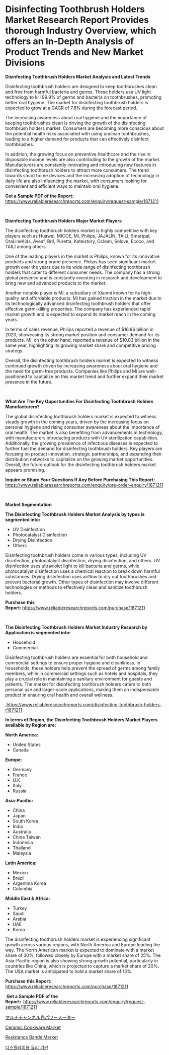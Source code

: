 <p><h1>Disinfecting Toothbrush Holders Market Research Report Provides thorough Industry Overview, which offers an In-Depth Analysis of Product Trends and New Market Divisions</h1></p><p><strong>Disinfecting Toothbrush Holders Market Analysis and Latest Trends</strong></p>
<p><p>Disinfecting toothbrush holders are designed to keep toothbrushes clean and free from harmful bacteria and germs. These holders use UV light technology to kill 99.9% of germs and bacteria on toothbrushes, promoting better oral hygiene. The market for disinfecting toothbrush holders is expected to grow at a CAGR of 7.8% during the forecast period.</p><p>The increasing awareness about oral hygiene and the importance of keeping toothbrushes clean is driving the growth of the disinfecting toothbrush holders market. Consumers are becoming more conscious about the potential health risks associated with using unclean toothbrushes, leading to a higher demand for products that can effectively disinfect toothbrushes.</p><p>In addition, the growing focus on preventive healthcare and the rise in disposable income levels are also contributing to the growth of the market. Manufacturers are constantly innovating and introducing new features in disinfecting toothbrush holders to attract more consumers. The trend towards smart home devices and the increasing adoption of technology in daily life are also influencing the market, with consumers looking for convenient and efficient ways to maintain oral hygiene.</p></p>
<p><strong>Get a Sample PDF of the Report:&nbsp;</strong> <a href="https://www.reliableresearchreports.com/enquiry/request-sample/1871211">https://www.reliableresearchreports.com/enquiry/request-sample/1871211</a></p>
<p>&nbsp;</p>
<p><strong>Disinfecting Toothbrush Holders Major Market Players</strong></p>
<p><p>The disinfecting toothbrush holders market is highly competitive with key players such as Huawei, MICOE, Mi, Philips, JAJALIN, TAILI, Smartpal, OraLineKids, Aveaf, Bril, Puretta, Kateistory, Oclean, Solove, Ecoco, and TAILI among others.</p><p>One of the leading players in the market is Philips, known for its innovative products and strong brand presence. Philips has seen significant market growth over the years due to its wide range of disinfecting toothbrush holders that cater to different consumer needs. The company has a strong global presence and is constantly investing in research and development to bring new and advanced products to the market.</p><p>Another notable player is Mi, a subsidiary of Xiaomi known for its high-quality and affordable products. Mi has gained traction in the market due to its technologically advanced disinfecting toothbrush holders that offer effective germ-killing properties. The company has experienced rapid market growth and is expected to expand its market reach in the coming years.</p><p>In terms of sales revenue, Philips reported a revenue of $16.86 billion in 2020, showcasing its strong market position and consumer demand for its products. Mi, on the other hand, reported a revenue of $10.03 billion in the same year, highlighting its growing market share and competitive pricing strategy.</p><p>Overall, the disinfecting toothbrush holders market is expected to witness continued growth driven by increasing awareness about oral hygiene and the need for germ-free products. Companies like Philips and Mi are well-positioned to capitalize on this market trend and further expand their market presence in the future.</p></p>
<p>&nbsp;</p>
<p><strong>What Are The Key Opportunities For Disinfecting Toothbrush Holders Manufacturers?</strong></p>
<p><p>The global disinfecting toothbrush holders market is expected to witness steady growth in the coming years, driven by the increasing focus on personal hygiene and rising consumer awareness about the importance of oral health. The market is also benefiting from advancements in technology, with manufacturers introducing products with UV sterilization capabilities. Additionally, the growing prevalence of infectious diseases is expected to further fuel the demand for disinfecting toothbrush holders. Key players are focusing on product innovation, strategic partnerships, and expanding their distribution networks to capitalize on the growing market opportunities. Overall, the future outlook for the disinfecting toothbrush holders market appears promising.</p></p>
<p><strong>Inquire or Share Your Questions If Any Before Purchasing This Report:</strong> <a href="https://www.reliableresearchreports.com/enquiry/pre-order-enquiry/1871211">https://www.reliableresearchreports.com/enquiry/pre-order-enquiry/1871211</a></p>
<p>&nbsp;</p>
<p><strong>Market Segmentation</strong></p>
<p><strong>The Disinfecting Toothbrush Holders Market Analysis by types is segmented into:</strong></p>
<p><ul><li>UV Disinfection</li><li>Photocatalyst Disinfection</li><li>Drying Disinfection</li><li>Others</li></ul></p>
<p><p>Disinfecting toothbrush holders come in various types, including UV disinfection, photocatalyst disinfection, drying disinfection, and others. UV disinfection uses ultraviolet light to kill bacteria and germs, while photocatalyst disinfection uses a chemical reaction to break down harmful substances. Drying disinfection uses airflow to dry out toothbrushes and prevent bacterial growth. Other types of disinfection may involve different technologies or methods to effectively clean and sanitize toothbrush holders.</p></p>
<p><strong>Purchase this Report:&nbsp;</strong><a href="https://www.reliableresearchreports.com/purchase/1871211">https://www.reliableresearchreports.com/purchase/1871211</a></p>
<p>&nbsp;</p>
<p><strong>The Disinfecting Toothbrush Holders Market Industry Research by Application is segmented into:</strong></p>
<p><ul><li>Household</li><li>Commercial</li></ul></p>
<p><p>Disinfecting toothbrush holders are essential for both household and commercial settings to ensure proper hygiene and cleanliness. In households, these holders help prevent the spread of germs among family members, while in commercial settings such as hotels and hospitals, they play a crucial role in maintaining a sanitary environment for guests and patients. The market for disinfecting toothbrush holders caters to both personal use and larger-scale applications, making them an indispensable product in ensuring oral health and overall wellness.</p></p>
<p><a href="https://www.reliableresearchreports.com/disinfecting-toothbrush-holders-r1871211">&nbsp;https://www.reliableresearchreports.com/disinfecting-toothbrush-holders-r1871211</a></p>
<p><strong>In terms of Region, the Disinfecting Toothbrush Holders Market Players available by Region are:</strong></p>
<p>
    <p> <strong> North America: </strong>
        <ul>
            <li>United States</li>
            <li>Canada</li>
        </ul>
        </p> 
    <p> <strong> Europe: </strong>
        <ul>
            <li>Germany</li>
            <li>France</li>
            <li>U.K.</li>
            <li>Italy</li>
            <li>Russia</li>
        </ul>
        </p> 
    <p> <strong> Asia-Pacific: </strong>
        <ul>
            <li>China</li>
            <li>Japan</li>
            <li>South Korea</li>
            <li>India</li>
            <li>Australia</li>
            <li>China Taiwan</li>
            <li>Indonesia</li>
            <li>Thailand</li>
            <li>Malaysia</li>
        </ul>
        </p> 
    <p> <strong> Latin America: </strong>
        <ul>
            <li>Mexico</li>
            <li>Brazil</li>
            <li>Argentina Korea</li>
            <li>Colombia</li>
        </ul>
        </p> 
    <p> <strong> Middle East & Africa: </strong>
        <ul>
            <li>Turkey</li>
            <li>Saudi</li>
            <li>Arabia</li>
            <li>UAE</li>
            <li>Korea</li>
        </ul>
    </p>
    </p>
<p><p>The disinfecting toothbrush holders market is experiencing significant growth across various regions, with North America and Europe leading the way. The North American market is expected to dominate with a market share of 30%, followed closely by Europe with a market share of 25%. The Asia-Pacific region is also showing strong growth potential, particularly in countries like China, which is projected to capture a market share of 20%. The USA market is anticipated to hold a market share of 15%.</p></p>
<p><strong>Purchase this Report: </strong><a href="https://www.reliableresearchreports.com/purchase/1871211">https://www.reliableresearchreports.com/purchase/1871211</a></p>
<p>&nbsp;<strong>Get a Sample PDF of the Report:&nbsp;&nbsp;</strong><a href="https://www.reliableresearchreports.com/enquiry/request-sample/1871211">https://www.reliableresearchreports.com/enquiry/request-sample/1871211</a></p>
<p><strong></strong></p>
<p><p><a href="https://medium.com/@reyeshowell655/%E3%83%9E%E3%83%AB%E3%83%81%E3%83%81%E3%83%A3%E3%83%8D%E3%83%AB%E5%85%89%E3%83%91%E3%83%AF%E3%83%BC%E3%83%A1%E3%83%BC%E3%82%BF%E3%83%BC%E5%B8%82%E5%A0%B4%E3%82%B7%E3%82%A7%E3%82%A2-%E3%82%B5%E3%82%A4%E3%82%BA-%E3%83%88%E3%83%AC%E3%83%B3%E3%83%89-%E7%94%A3%E6%A5%AD%E5%88%86%E6%9E%90%E3%83%AC%E3%83%9D%E3%83%BC%E3%83%88-%E3%82%A2%E3%83%97%E3%83%AA%E3%82%B1%E3%83%BC%E3%82%B7%E3%83%A7%E3%83%B3%E5%88%A5-%E3%82%AA%E3%83%BC%E3%83%88%E3%83%A1%E3%83%BC%E3%82%B7%E3%83%A7%E3%83%B3%E6%A9%9F%E5%99%A8-%E3%81%9D%E3%81%AE%E4%BB%96-%E3%82%BF%E3%82%A4%E3%83%97%E5%88%A5-8%E3%83%81%E3%83%A3%E3%83%8D%E3%83%AB-16%E3%83%81%E3%83%A3%E3%83%8D%E3%83%AB-2024%E5%B9%B4%E3%81%8B%E3%82%892031%E5%B9%B4%E3%81%BE%E3%81%A7%E3%81%AE%E4%BA%88-188e05d7715e">マルチチャンネル光パワーメーター</a></p><p><a href="https://github.com/fkhcgcyl33/Market-Research-Report-List-1/blob/main/ceramic-cookware-market.md">Ceramic Cookware Market</a></p><p><a href="https://github.com/ctanaka235/Market-Research-Report-List-1/blob/main/resistance-bands-market.md">Resistance Bands Market</a></p><p><a href="https://medium.com/@willislebsack/%EB%94%94%EC%8A%A4%ED%94%8C%EB%A0%88%EC%9D%B4%EC%9A%A9-%EC%9C%A0%EB%A6%AC-%EA%B8%B0%ED%8C%90-%EC%8B%9C%EC%9E%A5-%EC%A1%B0%EC%82%AC-%EB%B3%B4%EA%B3%A0%EC%84%9C%EC%97%90%EB%8A%94-2024%EB%85%84%EB%B6%80%ED%84%B0-2031%EB%85%84%EA%B9%8C%EC%A7%80-%EC%97%B0%ED%8F%89%EA%B7%A0-%EC%84%B1%EC%9E%A5%EB%A5%A0%EB%A1%9C-%EC%98%88%EC%B8%A1%EB%90%9C-%EC%8B%9C%EC%9E%A5-%EA%B7%9C%EB%AA%A8-%EC%A0%90%EC%9C%A0%EC%9C%A8-%EB%B0%8F-%EC%84%B1%EC%9E%A5%EB%A5%A0%EC%97%90-%EB%8C%80%ED%95%9C-%EB%B6%84%EC%84%9D%EC%9D%B4-%ED%8F%AC%ED%95%A8%EB%90%98%EC%96%B4-%EC%9E%88%EC%8A%B5%EB%8B%88%EB%8B%A4-345471e77383">디스플레이용 유리 기판</a></p></p>